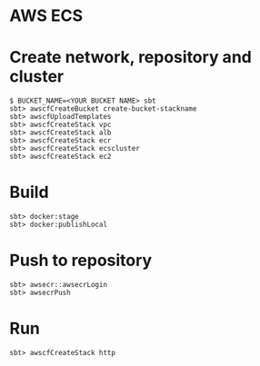 AWS ECS
=======

# Create network, repository and cluster

```
$ BUCKET_NAME=<YOUR BUCKET NAME> sbt
sbt> awscfCreateBucket create-bucket-stackname
sbt> awscfUploadTemplates
sbt> awscfCreateStack vpc
sbt> awscfCreateStack alb 
sbt> awscfCreateStack ecr
sbt> awscfCreateStack ecscluster
sbt> awscfCreateStack ec2
```

# Build

```
sbt> docker:stage
sbt> docker:publishLocal
```

# Push to repository

```
sbt> awsecr::awsecrLogin
sbt> awsecrPush
```

# Run

```
sbt> awscfCreateStack http
```
